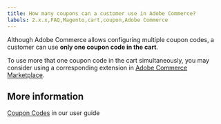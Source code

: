 ```yaml
---
title: How many coupons can a customer use in Adobe Commerce?
labels: 2.x.x,FAQ,Magento,cart,coupon,Adobe Commerce
---
```


Although Adobe Commerce allows configuring multiple coupon codes, a customer can use **only one coupon code in the cart**.

To use more that one coupon code in the cart simultaneously, you may consider using a corresponding extension in [Adobe Commerce Marketplace](https://marketplace.magento.com/).

## More information

 [Coupon Codes](http://docs.magento.com/m2/ce/user_guide/marketing/price-rules-cart-coupon.html) in our user guide
